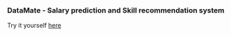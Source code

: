 ### DataMate - Salary prediction and Skill recommendation system


Try it yourself [here](https://data-science-salary.herokuapp.com/)